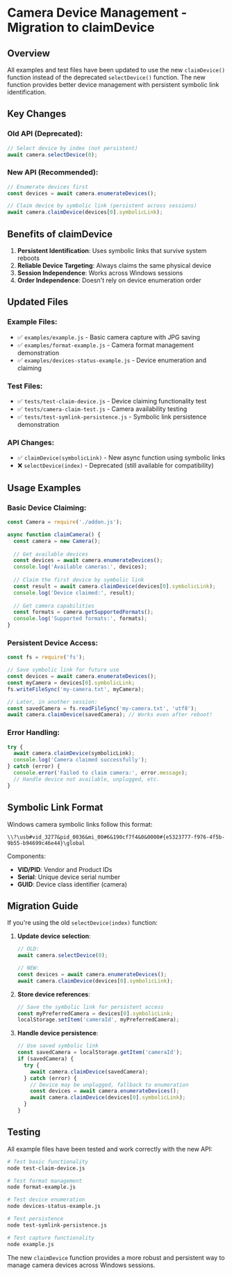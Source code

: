 # Camera Device Management - Migration to claimDevice

## Overview

All examples and test files have been updated to use the new `claimDevice()` function instead of the deprecated `selectDevice()` function. The new function provides better device management with persistent symbolic link identification.

## Key Changes

### Old API (Deprecated):
```javascript
// Select device by index (not persistent)
await camera.selectDevice(0);
```

### New API (Recommended):
```javascript
// Enumerate devices first
const devices = await camera.enumerateDevices();

// Claim device by symbolic link (persistent across sessions)
await camera.claimDevice(devices[0].symbolicLink);
```

## Benefits of claimDevice

1. **Persistent Identification**: Uses symbolic links that survive system reboots
2. **Reliable Device Targeting**: Always claims the same physical device
3. **Session Independence**: Works across Windows sessions
4. **Order Independence**: Doesn't rely on device enumeration order

## Updated Files

### Example Files:
- ✅ `examples/example.js` - Basic camera capture with JPG saving
- ✅ `examples/format-example.js` - Camera format management demonstration
- ✅ `examples/devices-status-example.js` - Device enumeration and claiming

### Test Files:
- ✅ `tests/test-claim-device.js` - Device claiming functionality test
- ✅ `tests/camera-claim-test.js` - Camera availability testing
- ✅ `tests/test-symlink-persistence.js` - Symbolic link persistence demonstration

### API Changes:
- ✅ `claimDevice(symbolicLink)` - New async function using symbolic links
- ❌ `selectDevice(index)` - Deprecated (still available for compatibility)

## Usage Examples

### Basic Device Claiming:
```javascript
const Camera = require('./addon.js');

async function claimCamera() {
  const camera = new Camera();
  
  // Get available devices
  const devices = await camera.enumerateDevices();
  console.log('Available cameras:', devices);
  
  // Claim the first device by symbolic link
  const result = await camera.claimDevice(devices[0].symbolicLink);
  console.log('Device claimed:', result);
  
  // Get camera capabilities
  const formats = camera.getSupportedFormats();
  console.log('Supported formats:', formats);
}
```

### Persistent Device Access:
```javascript
const fs = require('fs');

// Save symbolic link for future use
const devices = await camera.enumerateDevices();
const myCamera = devices[0].symbolicLink;
fs.writeFileSync('my-camera.txt', myCamera);

// Later, in another session:
const savedCamera = fs.readFileSync('my-camera.txt', 'utf8');
await camera.claimDevice(savedCamera); // Works even after reboot!
```

### Error Handling:
```javascript
try {
  await camera.claimDevice(symbolicLink);
  console.log('Camera claimed successfully');
} catch (error) {
  console.error('Failed to claim camera:', error.message);
  // Handle device not available, unplugged, etc.
}
```

## Symbolic Link Format

Windows camera symbolic links follow this format:
```
\\?\usb#vid_3277&pid_0036&mi_00#6&190cf7f4&0&0000#{e5323777-f976-4f5b-9b55-b94699c46e44}\global
```

Components:
- **VID/PID**: Vendor and Product IDs
- **Serial**: Unique device serial number
- **GUID**: Device class identifier (camera)

## Migration Guide

If you're using the old `selectDevice(index)` function:

1. **Update device selection**:
   ```javascript
   // OLD:
   await camera.selectDevice(0);
   
   // NEW:
   const devices = await camera.enumerateDevices();
   await camera.claimDevice(devices[0].symbolicLink);
   ```

2. **Store device references**:
   ```javascript
   // Save the symbolic link for persistent access
   const myPreferredCamera = devices[0].symbolicLink;
   localStorage.setItem('cameraId', myPreferredCamera);
   ```

3. **Handle device persistence**:
   ```javascript
   // Use saved symbolic link
   const savedCamera = localStorage.getItem('cameraId');
   if (savedCamera) {
     try {
       await camera.claimDevice(savedCamera);
     } catch (error) {
       // Device may be unplugged, fallback to enumeration
       const devices = await camera.enumerateDevices();
       await camera.claimDevice(devices[0].symbolicLink);
     }
   }
   ```

## Testing

All example files have been tested and work correctly with the new API:

```bash
# Test basic functionality
node test-claim-device.js

# Test format management
node format-example.js

# Test device enumeration
node devices-status-example.js

# Test persistence
node test-symlink-persistence.js

# Test capture functionality
node example.js
```

The new `claimDevice` function provides a more robust and persistent way to manage camera devices across Windows sessions.
